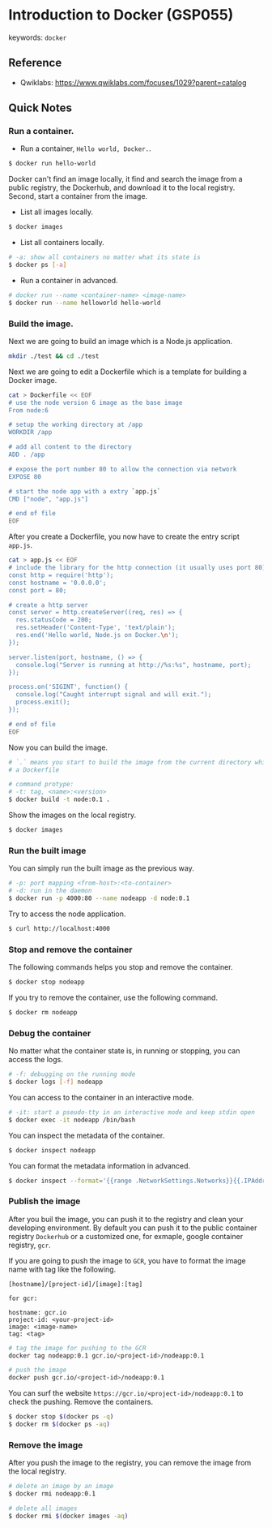 # Introduction to Docker (GSP055)

keywords: `docker`

## Reference

* Qwiklabs: https://www.qwiklabs.com/focuses/1029?parent=catalog

## Quick Notes

### Run a container.

* Run a container, `Hello world, Docker.`.

```sh
$ docker run hello-world
```

Docker can't find an image locally, it find and search the image from a public registry, the Dockerhub, and download it to the local registry. Second, start a container from the image.

* List all images locally.

```sh
$ docker images
```

* List all containers locally.

```sh
# -a: show all containers no matter what its state is
$ docker ps [-a]
```

* Run a container in advanced.

```sh
# docker run --name <container-name> <image-name>
$ docker run --name helloworld hello-world
```

### Build the image.

Next we are going to build an image which is a Node.js application.

```sh
mkdir ./test && cd ./test
```

Next we are going to edit a Dockerfile which is a template for building a Docker image.

```sh
cat > Dockerfile << EOF
# use the node version 6 image as the base image
From node:6

# setup the working directory at /app
WORKDIR /app

# add all content to the directory
ADD . /app

# expose the port number 80 to allow the connection via network
EXPOSE 80

# start the node app with a extry `app.js`
CMD ["node", "app.js"]

# end of file
EOF
```

After you create a Dockerfile, you now have to create the entry script `app.js`.

```sh
cat > app.js << EOF
# include the library for the http connection (it usually uses port 80)
const http = require('http');
const hostname = '0.0.0.0';
const port = 80;

# create a http server
const server = http.createServer((req, res) => {
  res.statusCode = 200;
  res.setHeader('Content-Type', 'text/plain');
  res.end('Hello world, Node.js on Docker.\n');
});

server.listen(port, hostname, () => {
  console.log("Server is running at http://%s:%s", hostname, port);
});

process.on('SIGINT', function() {
  console.log("Caught interrupt signal and will exit.");
  process.exit();
});

# end of file
EOF
```

Now you can build the image.

```sh
# `.` means you start to build the image from the current directory which contains 
# a Dockerfile

# command protype:
# -t: tag, <name>:<version>
$ docker build -t node:0.1 .
```

Show the images on the local registry.

```sh
$ docker images
```

### Run the built image

You can simply run the built image as the previous way.

```sh
# -p: port mapping <from-host>:<to-container>
# -d: run in the daemon
$ docker run -p 4000:80 --name nodeapp -d node:0.1
```

Try to access the node application.

```sh
$ curl http://localhost:4000
```

### Stop and remove the container

The following commands helps you stop and remove the container.

```sh
$ docker stop nodeapp
```

If you try to remove the container, use the following command.

```sh
$ docker rm nodeapp
```

### Debug the container

No matter what the container state is, in running or stopping, 
you can access the logs.

```sh
# -f: debugging on the running mode
$ docker logs [-f] nodeapp
```

You can access to the container in an interactive mode.

```sh
# -it: start a pseudo-tty in an interactive mode and keep stdin open
$ docker exec -it nodeapp /bin/bash
```

You can inspect the metadata of the container.

```sh
$ docker inspect nodeapp
```

You can format the metadata information in advanced.

```sh
$ docker inspect --format='{{range .NetworkSettings.Networks}}{{.IPAddress}}{{end}}' nodeapp
```

### Publish the image

After you buil the image, you can push it to the registry and clean your developing environment. By default you can push it to the public container registry `Dockerhub` or a customized one, for exmaple, google container registry, `gcr`.

If you are going to push the image to `GCR`, you have to format the image name with tag like the following.

```text
[hostname]/[project-id]/[image]:[tag]

for gcr:

hostname: gcr.io
project-id: <your-project-id>
image: <image-name>
tag: <tag>
```

```sh
# tag the image for pushing to the GCR
docker tag nodeapp:0.1 gcr.io/<project-id>/nodeapp:0.1

# push the image
docker push gcr.io/<project-id>/nodeapp:0.1
```

You can surf the website `https://gcr.io/<project-id>/nodeapp:0.1` to check the pushing. Remove the containers.

```sh
$ docker stop $(docker ps -q)
$ docker rm $(docker ps -aq)
```

### Remove the image

After you push the image to the registry, you can remove the image from the local registry.

```sh
# delete an image by an image
$ docker rmi nodeapp:0.1

# delete all images
$ docker rmi $(docker images -aq)
```

